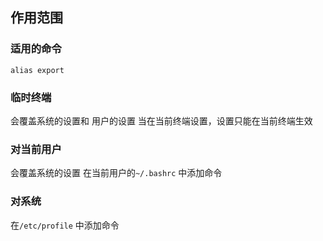 ##  作用范围
###   适用的命令
```shell
alias export
```



###   临时终端
会覆盖系统的设置和 用户的设置
当在当前终端设置，设置只能在当前终端生效



###   对当前用户
会覆盖系统的设置
在当前用户的`~/.bashrc` 中添加命令



###   对系统
在`/etc/profile` 中添加命令
